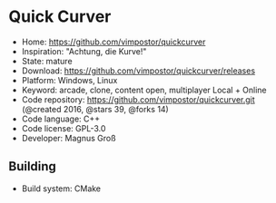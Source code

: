 # Quick Curver

- Home: https://github.com/vimpostor/quickcurver
- Inspiration: "Achtung, die Kurve!"
- State: mature
- Download: https://github.com/vimpostor/quickcurver/releases
- Platform: Windows, Linux
- Keyword: arcade, clone, content open, multiplayer Local + Online
- Code repository: https://github.com/vimpostor/quickcurver.git (@created 2016, @stars 39, @forks 14)
- Code language: C++
- Code license: GPL-3.0
- Developer: Magnus Groß

## Building

- Build system: CMake
